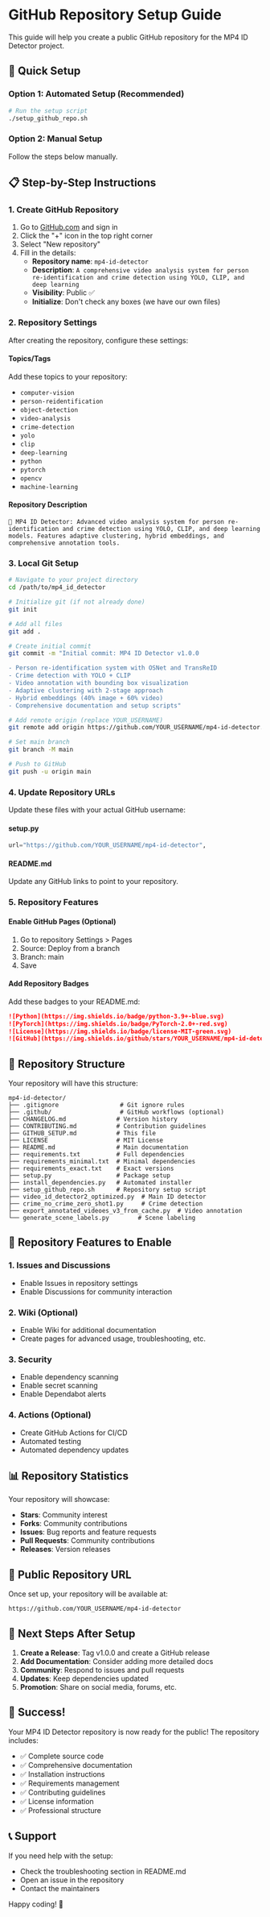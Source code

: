 # GitHub Repository Setup Guide

This guide will help you create a public GitHub repository for the MP4 ID Detector project.

## 🚀 Quick Setup

### Option 1: Automated Setup (Recommended)
```bash
# Run the setup script
./setup_github_repo.sh
```

### Option 2: Manual Setup
Follow the steps below manually.

## 📋 Step-by-Step Instructions

### 1. Create GitHub Repository

1. Go to [GitHub.com](https://github.com) and sign in
2. Click the "+" icon in the top right corner
3. Select "New repository"
4. Fill in the details:
   - **Repository name**: `mp4-id-detector`
   - **Description**: `A comprehensive video analysis system for person re-identification and crime detection using YOLO, CLIP, and deep learning`
   - **Visibility**: Public ✅
   - **Initialize**: Don't check any boxes (we have our own files)

### 2. Repository Settings

After creating the repository, configure these settings:

#### Topics/Tags
Add these topics to your repository:
- `computer-vision`
- `person-reidentification`
- `object-detection`
- `video-analysis`
- `crime-detection`
- `yolo`
- `clip`
- `deep-learning`
- `python`
- `pytorch`
- `opencv`
- `machine-learning`

#### Repository Description
```
🎥 MP4 ID Detector: Advanced video analysis system for person re-identification and crime detection using YOLO, CLIP, and deep learning models. Features adaptive clustering, hybrid embeddings, and comprehensive annotation tools.
```

### 3. Local Git Setup

```bash
# Navigate to your project directory
cd /path/to/mp4_id_detector

# Initialize git (if not already done)
git init

# Add all files
git add .

# Create initial commit
git commit -m "Initial commit: MP4 ID Detector v1.0.0

- Person re-identification system with OSNet and TransReID
- Crime detection with YOLO + CLIP
- Video annotation with bounding box visualization
- Adaptive clustering with 2-stage approach
- Hybrid embeddings (40% image + 60% video)
- Comprehensive documentation and setup scripts"

# Add remote origin (replace YOUR_USERNAME)
git remote add origin https://github.com/YOUR_USERNAME/mp4-id-detector.git

# Set main branch
git branch -M main

# Push to GitHub
git push -u origin main
```

### 4. Update Repository URLs

Update these files with your actual GitHub username:

#### setup.py
```python
url="https://github.com/YOUR_USERNAME/mp4-id-detector",
```

#### README.md
Update any GitHub links to point to your repository.

### 5. Repository Features

#### Enable GitHub Pages (Optional)
1. Go to repository Settings > Pages
2. Source: Deploy from a branch
3. Branch: main
4. Save

#### Add Repository Badges
Add these badges to your README.md:

```markdown
![Python](https://img.shields.io/badge/python-3.9+-blue.svg)
![PyTorch](https://img.shields.io/badge/PyTorch-2.0+-red.svg)
![License](https://img.shields.io/badge/license-MIT-green.svg)
![GitHub](https://img.shields.io/github/stars/YOUR_USERNAME/mp4-id-detector?style=social)
```

## 📁 Repository Structure

Your repository will have this structure:

```
mp4-id-detector/
├── .gitignore                 # Git ignore rules
├── .github/                   # GitHub workflows (optional)
├── CHANGELOG.md              # Version history
├── CONTRIBUTING.md           # Contribution guidelines
├── GITHUB_SETUP.md           # This file
├── LICENSE                   # MIT License
├── README.md                 # Main documentation
├── requirements.txt          # Full dependencies
├── requirements_minimal.txt  # Minimal dependencies
├── requirements_exact.txt    # Exact versions
├── setup.py                  # Package setup
├── install_dependencies.py   # Automated installer
├── setup_github_repo.sh      # Repository setup script
├── video_id_detector2_optimized.py  # Main ID detector
├── crime_no_crime_zero_shot1.py     # Crime detection
├── export_annotated_videoes_v3_from_cache.py  # Video annotation
└── generate_scene_labels.py        # Scene labeling
```

## 🎯 Repository Features to Enable

### 1. Issues and Discussions
- Enable Issues in repository settings
- Enable Discussions for community interaction

### 2. Wiki (Optional)
- Enable Wiki for additional documentation
- Create pages for advanced usage, troubleshooting, etc.

### 3. Security
- Enable dependency scanning
- Enable secret scanning
- Enable Dependabot alerts

### 4. Actions (Optional)
- Create GitHub Actions for CI/CD
- Automated testing
- Automated dependency updates

## 📊 Repository Statistics

Your repository will showcase:
- **Stars**: Community interest
- **Forks**: Community contributions
- **Issues**: Bug reports and feature requests
- **Pull Requests**: Community contributions
- **Releases**: Version releases

## 🔗 Public Repository URL

Once set up, your repository will be available at:
```
https://github.com/YOUR_USERNAME/mp4-id-detector
```

## 📝 Next Steps After Setup

1. **Create a Release**: Tag v1.0.0 and create a GitHub release
2. **Add Documentation**: Consider adding more detailed docs
3. **Community**: Respond to issues and pull requests
4. **Updates**: Keep dependencies updated
5. **Promotion**: Share on social media, forums, etc.

## 🎉 Success!

Your MP4 ID Detector repository is now ready for the public! The repository includes:

- ✅ Complete source code
- ✅ Comprehensive documentation
- ✅ Installation instructions
- ✅ Requirements management
- ✅ Contributing guidelines
- ✅ License information
- ✅ Professional structure

## 📞 Support

If you need help with the setup:
- Check the troubleshooting section in README.md
- Open an issue in the repository
- Contact the maintainers

Happy coding! 🚀
